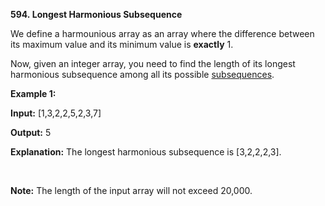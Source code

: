**594. Longest Harmonious Subsequence**

We define a harmounious array as an array where the difference between its maximum value and its minimum value is **exactly** 1.

Now, given an integer array, you need to find the length of its longest harmonious subsequence among all its possible [subsequences](https://en.wikipedia.org/wiki/Subsequence).

**Example 1:**

**Input:** [1,3,2,2,5,2,3,7]

**Output:** 5

**Explanation:** The longest harmonious subsequence is [3,2,2,2,3].

 

**Note:** The length of the input array will not exceed 20,000.
